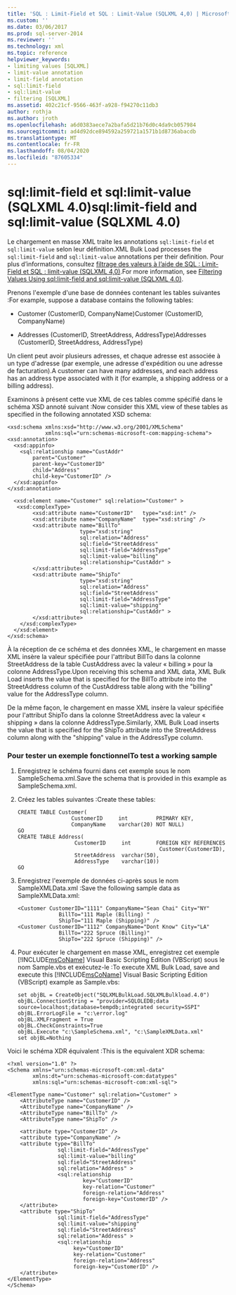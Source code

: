 ```yaml
---
title: 'SQL : Limit-Field et SQL : Limit-Value (SQLXML 4,0) | Microsoft Docs'
ms.custom: ''
ms.date: 03/06/2017
ms.prod: sql-server-2014
ms.reviewer: ''
ms.technology: xml
ms.topic: reference
helpviewer_keywords:
- limiting values [SQLXML]
- limit-value annotation
- limit-field annotation
- sql:limit-field
- sql:limit-value
- filtering [SQLXML]
ms.assetid: 402c21cf-9566-463f-a928-f94270c11db3
author: rothja
ms.author: jroth
ms.openlocfilehash: a6d0383aece7a2bafa5d21b76d0c4da9cb057984
ms.sourcegitcommit: ad4d92dce894592a259721a1571b1d8736abacdb
ms.translationtype: MT
ms.contentlocale: fr-FR
ms.lasthandoff: 08/04/2020
ms.locfileid: "87605334"
---
```

# <a name="sqllimit-field-and-sqllimit-value-sqlxml-40"></a><span data-ttu-id="9399c-102">sql:limit-field et sql:limit-value (SQLXML 4.0)</span><span class="sxs-lookup"><span data-stu-id="9399c-102">sql:limit-field and sql:limit-value (SQLXML 4.0)</span></span>
  <span data-ttu-id="9399c-103">Le chargement en masse XML traite les annotations `sql:limit-field` et `sql:limit-value` selon leur définition.</span><span class="sxs-lookup"><span data-stu-id="9399c-103">XML Bulk Load processes the `sql:limit-field` and `sql:limit-value` annotations per their definition.</span></span> <span data-ttu-id="9399c-104">Pour plus d’informations, consultez [filtrage des valeurs à l’aide de SQL : Limit-Field et SQL : limit-value &#40;SQLXML 4,0&#41;](annotation-interpretation-sql-limit-field-and-sql-limit-value.md).</span><span class="sxs-lookup"><span data-stu-id="9399c-104">For more information, see [Filtering Values Using sql:limit-field and sql:limit-value &#40;SQLXML 4.0&#41;](annotation-interpretation-sql-limit-field-and-sql-limit-value.md).</span></span>  
  
 <span data-ttu-id="9399c-105">Prenons l'exemple d'une base de données contenant les tables suivantes :</span><span class="sxs-lookup"><span data-stu-id="9399c-105">For example, suppose a database contains the following tables:</span></span>  
  
-   <span data-ttu-id="9399c-106">Customer (CustomerID, CompanyName)</span><span class="sxs-lookup"><span data-stu-id="9399c-106">Customer (CustomerID, CompanyName)</span></span>  
  
-   <span data-ttu-id="9399c-107">Addresses (CustomerID, StreetAddress, AddressType)</span><span class="sxs-lookup"><span data-stu-id="9399c-107">Addresses (CustomerID, StreetAddress, AddressType)</span></span>  
  
 <span data-ttu-id="9399c-108">Un client peut avoir plusieurs adresses, et chaque adresse est associée à un type d'adresse (par exemple, une adresse d'expédition ou une adresse de facturation).</span><span class="sxs-lookup"><span data-stu-id="9399c-108">A customer can have many addresses, and each address has an address type associated with it (for example, a shipping address or a billing address).</span></span>  
  
 <span data-ttu-id="9399c-109">Examinons à présent cette vue XML de ces tables comme spécifié dans le schéma XSD annoté suivant :</span><span class="sxs-lookup"><span data-stu-id="9399c-109">Now consider this XML view of these tables as specified in the following annotated XSD schema:</span></span>  
  
```  
<xsd:schema xmlns:xsd="http://www.w3.org/2001/XMLSchema"  
            xmlns:sql="urn:schemas-microsoft-com:mapping-schema">  
<xsd:annotation>  
  <xsd:appinfo>  
    <sql:relationship name="CustAddr"  
        parent="Customer"  
        parent-key="CustomerID"  
        child="Address"  
        child-key="CustomerID" />  
  </xsd:appinfo>  
</xsd:annotation>  
  
  <xsd:element name="Customer" sql:relation="Customer" >  
   <xsd:complexType>  
        <xsd:attribute name="CustomerID"   type="xsd:int" />   
        <xsd:attribute name="CompanyName"  type="xsd:string" />  
        <xsd:attribute name="BillTo"   
                       type="xsd:string"   
                       sql:relation="Address"   
                       sql:field="StreetAddress"  
                       sql:limit-field="AddressType"  
                       sql:limit-value="billing"  
                       sql:relationship="CustAddr" >  
        </xsd:attribute>  
        <xsd:attribute name="ShipTo"   
                       type="xsd:string"   
                       sql:relation="Address"   
                       sql:field="StreetAddress"  
                       sql:limit-field="AddressType"  
                       sql:limit-value="shipping"  
                       sql:relationship="CustAddr" >  
        </xsd:attribute>  
    </xsd:complexType>  
  </xsd:element>  
</xsd:schema>  
```  
  
 <span data-ttu-id="9399c-110">À la réception de ce schéma et des données XML, le chargement en masse XML insère la valeur spécifiée pour l'attribut BillTo dans la colonne StreetAddress de la table CustAddress avec la valeur « billing » pour la colonne AddressType.</span><span class="sxs-lookup"><span data-stu-id="9399c-110">Upon receiving this schema and XML data, XML Bulk Load inserts the value that is specified for the BillTo attribute into the StreetAddress column of the CustAddress table along with the "billing" value for the AddressType column.</span></span>  
  
 <span data-ttu-id="9399c-111">De la même façon, le chargement en masse XML insère la valeur spécifiée pour l'attribut ShipTo dans la colonne StreetAddress avec la valeur « shipping » dans la colonne AddressType.</span><span class="sxs-lookup"><span data-stu-id="9399c-111">Similarly, XML Bulk Load inserts the value that is specified for the ShipTo attribute into the StreetAddress column along with the "shipping" value in the AddressType column.</span></span>  
  
### <a name="to-test-a-working-sample"></a><span data-ttu-id="9399c-112">Pour tester un exemple fonctionnel</span><span class="sxs-lookup"><span data-stu-id="9399c-112">To test a working sample</span></span>  
  
1.  <span data-ttu-id="9399c-113">Enregistrez le schéma fourni dans cet exemple sous le nom SampleSchema.xml.</span><span class="sxs-lookup"><span data-stu-id="9399c-113">Save the schema that is provided in this example as SampleSchema.xml.</span></span>  
  
2.  <span data-ttu-id="9399c-114">Créez les tables suivantes :</span><span class="sxs-lookup"><span data-stu-id="9399c-114">Create these tables:</span></span>  
  
    ```  
    CREATE TABLE Customer(  
                     CustomerID     int         PRIMARY KEY,  
                     CompanyName    varchar(20) NOT NULL)  
    GO  
    CREATE TABLE Address(  
                      CustomerID     int        FOREIGN KEY REFERENCES   
                                                 Customer(CustomerID),   
                      StreetAddress  varchar(50),  
                      AddressType    varchar(10))  
    GO  
    ```  
  
3.  <span data-ttu-id="9399c-115">Enregistrez l'exemple de données ci-après sous le nom SampleXMLData.xml :</span><span class="sxs-lookup"><span data-stu-id="9399c-115">Save the following sample data as SampleXMLData.xml:</span></span>  
  
    ```  
    <Customer CustomerID="1111" CompanyName="Sean Chai" City="NY"   
                 BillTo="111 Maple (Billing) "   
                 ShipTo="111 Maple (Shipping)" />  
    <Customer CustomerID="1112" CompanyName="Dont Know" City="LA"   
                 BillTo="222 Spruce (Billing)"   
                 ShipTo="222 Spruce (Shipping)" />  
    ```  
  
4.  <span data-ttu-id="9399c-116">Pour exécuter le chargement en masse XML, enregistrez cet exemple [!INCLUDE[msCoName](../../../includes/msconame-md.md)] Visual Basic Scripting Edition (VBScript) sous le nom Sample.vbs et exécutez-le :</span><span class="sxs-lookup"><span data-stu-id="9399c-116">To execute XML Bulk Load, save and execute this [!INCLUDE[msCoName](../../../includes/msconame-md.md)] Visual Basic Scripting Edition (VBScript) example as Sample.vbs:</span></span>  
  
    ```  
    set objBL = CreateObject("SQLXMLBulkLoad.SQLXMLBulkload.4.0")  
    objBL.ConnectionString = "provider=SQLOLEDB;data source=localhost;database=tempdb;integrated security=SSPI"  
    objBL.ErrorLogFile = "c:\error.log"  
    objBL.XMLFragment = True  
    objBL.CheckConstraints=True  
    objBL.Execute "c:\SampleSchema.xml", "c:\SampleXMLData.xml"  
    set objBL=Nothing  
    ```  
  
 <span data-ttu-id="9399c-117">Voici le schéma XDR équivalent :</span><span class="sxs-lookup"><span data-stu-id="9399c-117">This is the equivalent XDR schema:</span></span>  
  
```  
<?xml version="1.0" ?>  
<Schema xmlns="urn:schemas-microsoft-com:xml-data"  
        xmlns:dt="urn:schemas-microsoft-com:datatypes"  
        xmlns:sql="urn:schemas-microsoft-com:xml-sql">  
  
<ElementType name="Customer" sql:relation="Customer" >  
    <AttributeType name="CustomerID" />  
    <AttributeType name="CompanyName" />  
    <AttributeType name="BillTo" />  
    <AttributeType name="ShipTo" />  
  
    <attribute type="CustomerID" />  
    <attribute type="CompanyName" />  
    <attribute type="BillTo"   
                sql:limit-field="AddressType"  
                sql:limit-value="billing"  
                sql:field="StreetAddress"  
                sql:relation="Address" >  
                <sql:relationship   
                        key="CustomerID"  
                        key-relation="Customer"  
                        foreign-relation="Address"  
                        foreign-key="CustomerID" />  
    </attribute>  
    <attribute type="ShipTo"   
                sql:limit-field="AddressType"  
                sql:limit-value="shipping"  
                sql:field="StreetAddress"  
                sql:relation="Address" >  
                <sql:relationship   
                     key="CustomerID"  
                     key-relation="Customer"  
                     foreign-relation="Address"  
                     foreign-key="CustomerID" />  
    </attribute>  
</ElementType>  
</Schema>  
```  
  
  
